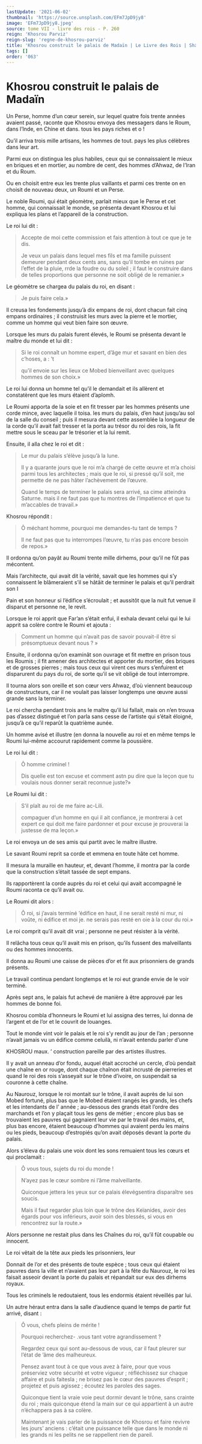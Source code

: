 ```yaml
---
lastUpdate: '2021-06-02'
thumbnail: 'https://source.unsplash.com/EFm7JpD9jy8'
image: 'EFm7JpD9jy8.jpeg'
source: tome VII - livre des rois - P. 260
reign: 'Khosrou Parviz'
reign-slug: 'regne-de-khosrou-parviz'
title: 'Khosrou construit le palais de Madaïn | Le Livre des Rois | Shâhnâmeh'
tags: []
order: '063'
---
```


# Khosrou construit le palais de Madaïn

Un Perse, homme d’un cœur serein, sur lequel quatre fois trente années avaient passé, raconte que Khosrou envoya des messagers dans le Roum, dans l’Inde, en Chine et dans. tous les pays riches et o !

Qu’il arriva trois mille artisans, les hommes de tout. pays les plus célèbres dans leur art.

Parmi eux on distingua les plus habiles, ceux qui se connaissaient le mieux en briques et en mortier, au nombre de cent, des hommes d’Ahwaz, de l’Iran et du Roum.

Ou en choisit entre eux les trente plus vaillants et parmi ces trente on en choisit de nouveau deux, un Roumi et un Perse.

Le noble Roumi, qui était géomètre, parlait mieux que le Perse et cet homme, qui connaissait le monde, se présenta devant Khosrou et lui expliqua les plans et l’appareil de la construction.

Le roi lui dit :

> Accepte de moi cette commission et fais attention à tout ce que je te dis.
>
> Je veux un palais dans lequel mes fils et ma famille puissent demeurer pendant deux cents ans, sans qu’il tombe en ruines par l’effet de la pluie, rrde la foudre ou du soleil ; il faut le construire dans de telles proportions que personne ne soit obligé de le remanier.»

Le géomètre se chargea du palais du roi, en disant :

> Je puis faire cela.»

Il creusa les fondements jusqu’à dix empans de roi, dont chacun fait cinq empans ordinaires ; il construisit les murs avec la pierre et le mortier, comme un homme qui veut bien faire son œuvre.

Lorsque les murs du palais furent élevés, le Roumi se présenta devant le maître du monde et lui dit :

> Si le roi connaît un homme expert, d’âge mur et savant en bien des c’hoses, a : ’t
>
> qu’il envoie sur les lieux ce Mobed bienveillant avec quelques hommes de son choix.»

Le roi lui donna un homme tel qu’il le demandait et ils allèrent et constatèrent que les murs étaient d’aplomh.

Le Roumi apporta de la soie et en fit tresser par les hommes présents une corde mince, avec laquelle il toisa. les murs du palais, d’en haut jusqu’au sol de la salle du conseil ; puis il mesura devant cette assemblée la longueur de la corde qu’il avait fait tresser et la porta au trésor du roi des rois, la fit mettre sous le sceau par le trésorier et la lui remit.

Ensuite, il alla chez le roi et dit :

> Le mur du palais s’élève jusqu’à la lune.
>
> Il y a quarante jours que le roi m’a chargé de cette œuvre et m’a choisi parmi tous les architectes ; mais que le roi, si pressé qu’il soit, me permette de ne pas hâter l’achèvement de l’œuvre.
>
> Quand le temps de terminer le palais sera arrivé, sa cime atteindra Saturne. mais il ne faut pas que tu montres de l’impatience et que tu m’accables de travail.»

Khosrou répondit :

> Ô méchant homme, pourquoi me demandes-tu tant de temps ?
>
> Il ne faut pas que tu interrompes l’œuvre, tu n’as pas encore besoin de repos.»

Il ordonna qu’on payât au Roumi trente mille dirhems, pour qu’il ne fût pas mécontent.

Mais l’architecte, qui avait dit la vérité, savait que les hommes qui s’y connaissent le blâmeraient s’il se hâtâit de terminer le palais et qu’il perdrait son I

Pain et son honneur si l’édifice s’écroulait ; et aussitôt que la nuit fut venue il disparut et personne ne, le revit.

Lorsque le roi apprit que Far’an s’était enfui, il exhala devant celui qui le lui apprit sa colère contre le Roumi et ajouta :

> Comment un homme qui n’avait pas de savoir pouvait-il être si présomptueux devant nous ? »

Ensuite, il ordonna qu’on examinât son ouvrage et fit mettre en prison tous les Roumis ; il fit amener des architectes et apporter du mortier, des briques et de grosses pierres ; mais tous ceux qui virent ces murs s’enfuirent et disparurent du pays du roi, de sorte qu’il se vit obligé de tout interrompre.

Il tourna alors son oreille et son cœur vers Ahwaz, d’où viennent beaucoup de constructeurs, car il ne voulait pas laisser longtemps une œuvre aussi grande sans la terminer.

Le roi chercha pendant trois ans le maître qu’il lui fallait, mais on n’en trouva pas d’assez distingué et l’on parla sans cesse de l’artiste qui s’était éloigné, jusqu’à ce qu’il reparût la quatrième aunée.

Un homme avisé et illustre (en donna la nouvelle au roi et en même temps le Roumi lui-même accourut rapidement comme la poussière.

Le roi lui dit :

> Ô homme criminel !
>
> Dis quelle est ton excuse et comment astn pu dire que la leçon que tu voulais nous donner serait reconnue juste?»

Le Roumi lui dit :

> S’il plaît au roi de me faire ac-Lili.
>
> compaguer d’un homme en qui il ait confiance, je montrerai à cet expert ce qui doit me faire pardonner et pour excuse je prouverai la justesse de ma leçon.»

Le roi envoya un de ses amis qui partit avec le maître illustre.

Le savant Roumi reprit sa corde et emmena en toute hâte cet homme.

Il mesura la muraille en hauteur, et, devant l’homme, il montra par la corde que la construction s’était tassée de sept empans.

Ils rapportèrent la corde auprès du roi et celui qui avait accompagné le Roumi raconta ce qu’il avait ou.

Le Roumi dit alors :

> Ô roi, si j’avais terminé ’édifice en haut, il ne serait resté ni mur, ni voûte, ni édifice et moi je. ne serais pas resté en oie à la cour du roi.»

Le roi comprit qu’il avait dit vrai ; personne ne peut résister à la vérité.

Il relâcha tous ceux qu’il avait mis en prison, qu’ils fussent des malveillants ou des hommes innocents.

Il donna au Roumi une caisse de pièces d’or et fit aux prisonniers de grands présents.

Le travail continua pendant longtemps et le roi eut grande envie de le voir terminé.

Après sept ans, le palais fut achevé de manière à être approuvé par les hommes de bonne foi.

Khosrou combla d’honneurs le Roumi et lui assigna des terres, lui donna de l’argent et de l’or et le couvrit de louanges.

Tout le monde vint voir le palais et le roi s’y rendit au jour de l’an ; personne n’avait jamais vu un édifice comme celuilà, ni n’avait entendu parler d’une

KHOSROU maux. ’
construction pareille par des artistes illustres.

Il y avait un anneau d’or fondu, auquel était accroché un cercle, d’où pendait une chaîne en or rouge, dont chaque chaînon était incrusté de pierreries et quand le roi des rois s’asseyait sur le trône d’ivoire, on suspendait sa couronne à cette chaîne.

Au Naurouz, lorsque le roi montait sur le trône, il avait auprès de lui son Mobed fortuné, plus bas que le Mobed étaient rangés les grands, les chefs et les intendants de l’ année ; au-dessous des grands était l’ordre des marchands et l’on y plaçait tous les gens de métier ; encore plus bas se trouvaient les pauvres qui gagnaient leur vie par le travail des mains, et, plus bas encore, étaient beaucoup d’hommes qui avaient perdu les mains ou les pieds, beaucoup d’estropiés qu’on avait déposés devant la porte du palais.

Alors s’éleva du palais une voix dont les sons remuaient tous les cœurs et qui proclamait :

> Ô vous tous, sujets du roi du monde !
>
> N’ayez pas le cœur sombre ni l’âme malveillante.
>
> Quiconque jettera les yeux sur ce palais élevégsentira disparaître ses soucis.
>
> Mais il faut regarder plus loin que le trône des Keïanides, avoir des égards pour vos inférieurs, avoir soin des blessés, si vous en rencontrez sur la route.»

Alors personne ne restait plus dans les Chaînes du roi, qu’il fût coupable ou innocent.

Le roi vêtait de la tête aux pieds les prisonniers, leur

Donnait de l’or et des présents de toute espèce ; tous ceux qui étaient pauvres dans la ville et n’avaient pas leur part à la fête du Naurouz, le roi les faisait asseoir devant la porte du palais et répandait sur eux des dirhems royaux.

Tous les criminels le redoutaient, tous les endormis étaient réveillés par lui.

Un autre héraut entra dans la salle d’audience quand le temps de partir fut arrivé, disant :

> Ô vous, chefs pleins de mérite !
>
> Pourquoi recherchez-
.vous tant votre agrandissement ?
>
> Regardez ceux qui sont au-dessous de vous, car il faut pleurer sur l’état de ’âme des malheureux.
>
> Pensez avant tout à ce que vous avez à faire, pour que vous préserviez votre sécurité et votre vigueur ; réfléchissez sur chaque affaire et puis faitesla ; ne brisez pas le cœur des pauvres d’esprit ; projetez et puis agissez ; écoutez les paroles des sages.
>
> Quiconque tient la vraie voie peut dormir devant le trône, sans crainte du roi ; mais quiconque étend la main sur ce qui appartient à un autre n’échappera pas à sa colère.
>
> Maintenant je vais parler de la puissance de Khosrou et faire revivre les jours’ anciens : c’était une puissance telle que dans le monde ni les grands ni les pelits ne se rappellent rien de pareil.
